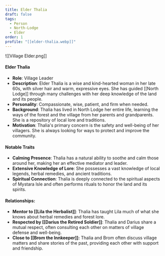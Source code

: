 ```yaml
---
title: Elder Thalia
draft: false
tags:
  - Person
  - North-Lodge
  - Elder
order: 1
profile: "[[elder-thalia.webp]]"
---
```

![[Village Elder.png]]
#### Elder Thalia

- **Role**: Village Leader
- **Description**: Elder Thalia is a wise and kind-hearted woman in her late 60s, with silver hair and warm, expressive eyes. She has guided [[North Lodge]] through many challenges with her deep knowledge of the land and its people.
- **Personality**: Compassionate, wise, patient, and firm when needed.
- **Background**: Thalia has lived in North Lodge her entire life, learning the ways of the forest and the village from her parents and grandparents. She is a repository of local lore and traditions.
- **Motivation**: Thalia's primary concern is the safety and well-being of her villagers. She is always looking for ways to protect and improve the community.

#### Notable Traits

- **Calming Presence**: Thalia has a natural ability to soothe and calm those around her, making her an effective mediator and leader.
- **Extensive Knowledge of Lore**: She possesses a vast knowledge of local legends, herbal remedies, and ancient traditions.
- **Spiritual Connection**: Thalia is deeply connected to the spiritual aspects of Mystara Isle and often performs rituals to honor the land and its spirits.

#### Relationships:

- **Mentor to [[Lila the Herbalist]]**: Thalia has taught Lila much of what she knows about herbal remedies and forest lore.
- **Respected by [[Darius the Retired Soldier]]**: Thalia and Darius share a mutual respect, often consulting each other on matters of village defense and well-being.
- **Close to [[Brom the Innkeeper]]:** Thalia and Brom often discuss village matters and share stories of the past, providing each other with support and friendship.